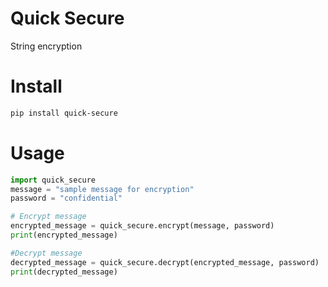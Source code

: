 # Quick Secure
String encryption


# Install
```bash
pip install quick-secure
```

# Usage
```python
import quick_secure
message = "sample message for encryption"
password = "confidential"

# Encrypt message
encrypted_message = quick_secure.encrypt(message, password)
print(encrypted_message)

#Decrypt message
decrypted_message = quick_secure.decrypt(encrypted_message, password)
print(decrypted_message)
```





